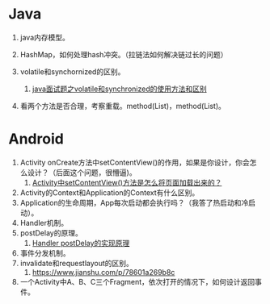 # Java

1. java内存模型。
2. HashMap，如何处理hash冲突。（拉链法如何解决链过长的问题）
3. volatile和synchornized的区别。
   1. [java面试题之volatile和synchronized的使用方法和区别](https://blog.csdn.net/a347911/article/details/88379625)

4. 看两个方法是否合理，考察重载。method(List<String>)，method(List<Integer>)。

# Android

1. Activity onCreate方法中setContentView()的作用，如果是你设计，你会怎么设计？（后面这个问题，很懵逼)。
   1. [Activity中setContentView()方法是怎么将页面加载出来的？](https://blog.csdn.net/zxm528/article/details/123134387?spm=1001.2014.3001.5501)
2. Activity的Context和Application的Context有什么区别。
3. Application的生命周期，App每次启动都会执行吗？（我答了热启动和冷启动）。
4. Handler机制。
5. postDelay的原理。
   1. [Handler postDelay的实现原理](https://blog.csdn.net/u012944685/article/details/104513479/)
6. 事件分发机制。
7. invalidate和requestlayout的区别。
   1. https://www.jianshu.com/p/78601a269b8c
8. 一个Activity中A、B、C三个Fragment，依次打开的情况下，如何设计返回事件。